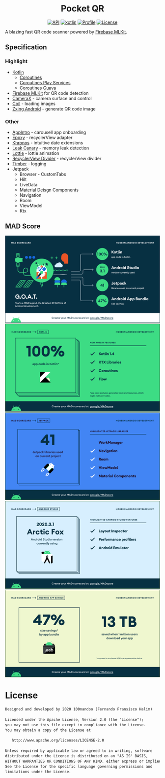 <h1 align="center">Pocket QR</h1>

<p align="center">
  <a href="https://android-arsenal.com/api?level=21"><img alt="API" src="https://img.shields.io/badge/API-21%2B-brightgreen.svg?style=flat"/></a>
  <a href="./github/kotlin.png"><img alt="kotlin" src="https://img.shields.io/badge/kotlin-100%25-brightgreen"/></a>
  <a href="https://github.com/100nandoo"><img alt="Profile" src="https://img.shields.io/static/v1?label=Github&logo=github&message=100nandoo&color=blue"/></a>
  <a href="https://opensource.org/licenses/Apache-2.0"><img alt="License" src="https://img.shields.io/badge/License-Apache%202.0-blue.svg"/></a>
</p>

A blazing fast QR code scanner powered by [Firebase MLKit].

## Specification
### Highlight
- [Kotlin]
  * [Coroutines]
  * [Coroutines Play Services]
  * [Coroutines Guava]
- [Firebase MLKit] for QR code detection
- [CameraX] - camera surface and control
- [Coil] - loading images
- [Zxing Android] - generate QR code image

### Other
- [AppIntro] - carousell app onboarding
- [Epoxy] - recyclerView adapter
- [Khronos] - intuitive date extensions
- [Leak Canary] - memory leak detection
- [Lottie] - lottie animation
- [RecyclerView Divider] - recyclerView divider
- [Timber] - logging
- Jetpack
    * Browser - CustomTabs
    * Hilt
    * LiveData
    * Material Deisgn Components
    * Navigation
    * Room
    * ViewModel
    * Ktx


## MAD Score
![summary](./github/summary.png)
![kotlin](./github/kotlin.png)
![jetpack](./github/jetpack.png)
![studio](./github/studio.png)
![studio](./github/app_bundle.png)


# License
```xml
Designed and developed by 2020 100nandoo (Fernando Fransisco Halim)

Licensed under the Apache License, Version 2.0 (the "License");
you may not use this file except in compliance with the License.
You may obtain a copy of the License at

   http://www.apache.org/licenses/LICENSE-2.0

Unless required by applicable law or agreed to in writing, software
distributed under the License is distributed on an "AS IS" BASIS,
WITHOUT WARRANTIES OR CONDITIONS OF ANY KIND, either express or implied.
See the License for the specific language governing permissions and
limitations under the License.
```

[Firebase MLKit]: https://firebase.google.com/docs/ml-kit/android/read-barcodes
<!-- Specification -->
[Kotlin]: https://kotlinlang.org/
[Coroutines]: https://github.com/Kotlin/kotlinx.coroutines
[Coroutines Play Services]: https://github.com/Kotlin/kotlinx.coroutines/tree/master/integration/kotlinx-coroutines-play-services
[Coroutines Guava]: https://github.com/Kotlin/kotlinx.coroutines/tree/master/integration/kotlinx-coroutines-guava
[Zxing Android]: https://github.com/journeyapps/zxing-android-embedded
[Coil]: https://coil-kt.github.io/coil/
[CameraX]: https://developer.android.com/training/camerax

<!-- Other -->
[AppIntro]: https://github.com/AppIntro/AppIntro
[Epoxy]: https://github.com/airbnb/epoxy
[Khronos]: http://hotchemi.github.io/khronos/
[Leak Canary]: https://square.github.io/leakcanary/
[Lottie]: http://airbnb.io/lottie/#/android
[Timber]: https://github.com/JakeWharton/timber
[RecyclerView Divider]: https://github.com/fondesa/recycler-view-divider
